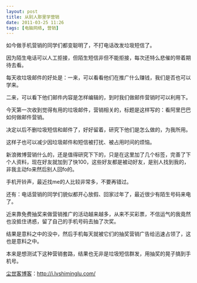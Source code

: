 ```yaml
---
layout: post
title: 从别人那里学营销
date: 2011-03-25 11:26
tags: [电脑网络, 营销]
---
```

如今做手机营销的同学们都变聪明了，不打电话改发垃圾短信了。

因为陌生电话可以人工拒接，但陌生短信非但不能拒接，每次还特么悲催的带着期待去看。

每天收垃圾邮件的好处是：一来，可以看看他们在推广什么赚钱，我们是否也可以学来。

二来，可以看下他们邮件内容是怎样编辑的，到时我们做邮件营销时可以利用下。

今天第一次收到觉得有用的垃圾邮件，营销相关的，标题是这样写的：看阿里巴巴如何做邮件营销。

决定以后不删垃圾短信和邮件了，好好留着，研究下他们是怎么做的，为我所用。

这样子也可以减少因垃圾邮件和短信被打扰、被占用时间的烦恼。

新浪微博营销什么的，还是值得研究下下的，只是在这里加了几个标签，完善了下个人资料，现在好友就加到了快100，这些好友都是被动好友，是别人找到我的，非我主动fo来然后别人回fo的。

手机开铃声，最近找me的人比较非常多，不要再错过。

还有：电话营销的同学们貌似都开心放假、回家过年了，最近很少有陌生号码来电了。

近来靠免费抽奖来做营销推广的活动越来越多，从来不买彩票，不信运气的我竟然也没抵住诱惑，留了自己的手机号码去抽了次奖。

结果是意料之中的没中，然后手机每天就被它们的抽奖营销广告给迅速占领了，这也是意料之中。

本来是想测试下这种营销套路，结果也无非是垃圾短信群发，用抽奖的晃子搞到手机号。

<a href="http://i.lvshiminglu.com/">尘世客博客</a>：<a href="http://i.lvshiminglu.com/">http://i.lvshiminglu.com/</a>


